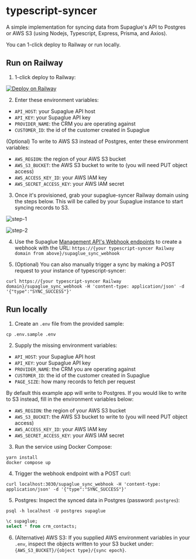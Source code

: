 # typescript-syncer

A simple implementation for syncing data from Supaglue's API to Postgres or AWS S3 (using Nodejs, Typescript, Express, Prisma, and Axios).

You can 1-click deploy to Railway or run locally.

## Run on Railway

1. 1-click deploy to Railway:

[![Deploy on Railway](https://railway.app/button.svg)](https://railway.app/new/template/A-cCrl)

2. Enter these environment variables:
   
- `API_HOST`: your Supaglue API host
- `API_KEY`: your Supaglue API key
- `PROVIDER_NAME`: the CRM you are operating against
- `CUSTOMER_ID`: the id of the customer created in Supaglue

(Optional) To write to AWS S3 instead of Postgres, enter these environment variables:

- `AWS_REGION`: the region of your AWS S3 bucket
- `AWS_S3_BUCKET`: the AWS S3 bucket to write to (you will need PUT object access)
- `AWS_ACCESS_KEY_ID`: your AWS IAM key
- `AWS_SECRET_ACCESS_KEY`: your AWS IAM secret

3. Once it's provisioned, grab your supaglue-syncer Railway domain using the steps below. This will be called by your Supaglue instance to start syncing records to S3.
   
![step-1](https://raw.githubusercontent.com/supaglue-labs/ts-etl-example/main/img/step1.png)

![step-2](https://raw.githubusercontent.com/supaglue-labs/ts-etl-example/main/img/step2.png)

4. Use the Supaglue [Management API's Webhook endpoints](https://docs.supaglue.com/api/mgmt#tag/Webhook/operation/createWebhook) to create a webhook with the URL: `https://{your typescript-syncer Railway domain from above}/supaglue_sync_webhook`

5. (Optional) You can also manually trigger a sync by making a POST request to your instance of typescript-syncer:

```shell
curl https://{your typescript-syncer Railway domain}/supaglue_sync_webhook -H 'content-type: application/json' -d '{"type":"SYNC_SUCCESS"}'
```

## Run locally

1. Create an `.env` file from the provided sample:

```shell
cp .env.sample .env
```

2. Supply the missing environment variables:

- `API_HOST`: your Supaglue API host
- `API_KEY`: your Supaglue API key
- `PROVIDER_NAME`: the CRM you are operating against
- `CUSTOMER_ID`: the id of the customer created in Supaglue
- `PAGE_SIZE`: how many records to fetch per request 

By default this example app will write to Postgres. If you would like to write to S3 instead, fill in the environment variables below:

- `AWS_REGION`: the region of your AWS S3 bucket
- `AWS_S3_BUCKET`: the AWS S3 bucket to write to (you will need PUT object access)
- `AWS_ACCESS_KEY_ID`: your AWS IAM key
- `AWS_SECRET_ACCESS_KEY`: your AWS IAM secret

3. Run the service using Docker Compose:

```shell
yarn install
docker compose up
```

4. Trigger the webhook endpoint with a POST curl:

```shell
curl localhost:3030/supaglue_sync_webhook -H 'content-type: application/json' -d '{"type":"SYNC_SUCCESS"}'
```

5. Postgres: Inspect the synced data in Postgres (password: `postgres`):

```shell
psql -h localhost -U postgres supaglue
```

```sql
\c supaglue;
select * from crm_contacts;
```

6. (Alternative) AWS S3: If you supplied AWS environment variables in your `.env`, inspect the objects written to your S3 bucket under: `{AWS_S3_BUCKET}/{object type}/{sync epoch}`.
